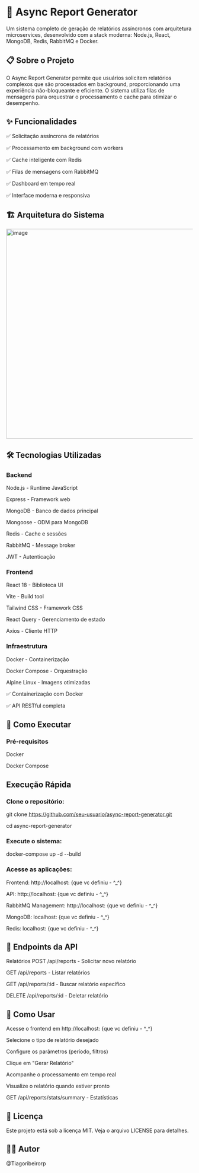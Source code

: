 # 🚀 Async Report Generator

Um sistema completo de geração de relatórios assíncronos com arquitetura microservices, desenvolvido com a stack moderna: Node.js, React, MongoDB, Redis, RabbitMQ e Docker.

## 📋 Sobre o Projeto

O Async Report Generator permite que usuários solicitem relatórios complexos que são processados em background, proporcionando uma experiência não-bloqueante e eficiente. O sistema utiliza filas de mensagens para orquestrar o processamento e cache para otimizar o desempenho.

## ✨ Funcionalidades

✅ Solicitação assíncrona de relatórios

✅ Processamento em background com workers

✅ Cache inteligente com Redis

✅ Filas de mensagens com RabbitMQ

✅ Dashboard em tempo real

✅ Interface moderna e responsiva

## 🏗️ Arquitetura do Sistema

<img width="744" height="566" alt="image" src="https://github.com/user-attachments/assets/01694c20-3c7f-478c-aec5-320e5b97ae0b" />



## 🛠️ Tecnologias Utilizadas

### Backend

Node.js - Runtime JavaScript

Express - Framework web

MongoDB - Banco de dados principal

Mongoose - ODM para MongoDB

Redis - Cache e sessões

RabbitMQ - Message broker

JWT - Autenticação


### Frontend


React 18 - Biblioteca UI

Vite - Build tool

Tailwind CSS - Framework CSS

React Query - Gerenciamento de estado

Axios - Cliente HTTP


### Infraestrutura


Docker - Containerização

Docker Compose - Orquestração

Alpine Linux - Imagens otimizadas

✅ Containerização com Docker

✅ API RESTful completa

## 🚀 Como Executar

### Pré-requisitos

Docker

Docker Compose

## Execução Rápida

### Clone o repositório:

git clone https://github.com/seu-usuario/async-report-generator.git

cd async-report-generator

### Execute o sistema:

docker-compose up -d --build

### Acesse as aplicações:

Frontend: http://localhost: {que vc definiu - ^_^}

API: http://localhost: {que vc definiu - ^_^}

RabbitMQ Management: http://localhost: {que vc definiu - ^_^}

MongoDB: localhost: {que vc definiu - ^_^}

Redis: localhost: {que vc definiu - ^_^}

## 📡 Endpoints da API

Relatórios
POST /api/reports - Solicitar novo relatório

GET /api/reports - Listar relatórios

GET /api/reports/:id - Buscar relatório específico

DELETE /api/reports/:id - Deletar relatório

## 🎯 Como Usar

Acesse o frontend em http://localhost: {que vc definiu - ^_^}

Selecione o tipo de relatório desejado

Configure os parâmetros (período, filtros)

Clique em "Gerar Relatório"

Acompanhe o processamento em tempo real

Visualize o relatório quando estiver pronto

GET /api/reports/stats/summary - Estatísticas

## 📄 Licença

Este projeto está sob a licença MIT. Veja o arquivo LICENSE para detalhes.

## 👨‍💻 Autor

@Tiagoribeirorp
